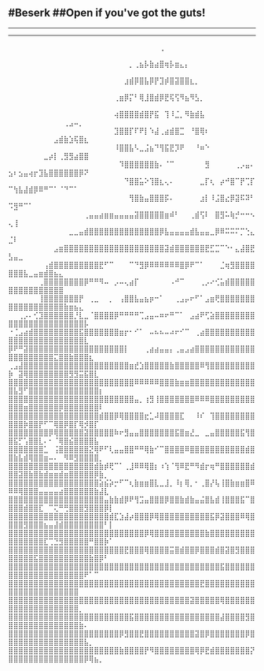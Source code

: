 #Beserk
##Open if you've got the guts!
---
---
---
⠀⠀⠀⠀⠀⠀⠀⠀⠀⠀⠀⠀⠀⠀⠀⠀⠀⠀⠀⠀⠀⠀⠀⠀⠀⠀⠀⠀⠀⠀⢀⠀⠀⠀⠀⠀⠀⠀⠀⠀⠀⠀⠀⠀⠀⠀⠀⠀⠀⠀⠀⠀⠀⠀⠀⠀⠀⠀⠀⠀⠀⠀⠀⠀⠀⠀⠀⠀⠀⠀
⠀⠀⠀⠀⠀⠀⠀⠀⠀⠀⠀⠀⠀⠀⠀⠀⠀⠀⠀⠀⠀⠀⠀⠀⡀⢀⣦⡧⣷⣴⣿⢶⡧⣶⣄⡄⠀⠀⠀⠀⠀⠀⠀⠀⠀⠀⠀⠀⠀⠀⠀⠀⠀⠀⠀⠀⠀⠀⠀⠀⠀⠀⠀⠀⠀⠀⠀⠀⠀⠀
⠀⠀⠀⠀⠀⠀⠀⠀⠀⠀⠀⠀⠀⠀⠀⠀⠀⠀⠀⠀⠀⠀⠀⣰⣾⡿⣿⣧⡿⡟⣹⡾⣿⣽⣿⣿⣆⡀⠀⠀⠀⠀⠀⠀⠀⠀⠀⠀⠀⠀⠀⠀⠀⠀⠀⠀⠀⠀⠀⠀⠀⠀⠀⠀⠀⠀⠀⠀⠀⠀
⠀⠀⠀⠀⠀⠀⠀⠀⠀⠀⠀⠀⠀⠀⠀⠀⠀⠀⠀⠀⠀⢀⣶⡿⡍⠃⢿⣸⣿⣾⡿⣟⢯⢫⠻⣦⠻⣣⡀⠀⠀⠀⠀⠀⠀⠀⠀⠀⠀⠀⠀⠀⠀⠀⠀⠀⠀⠀⠀⠀⠀⠀⠀⠀⠀⠀⠀⠀⠀⠀
⠀⠀⠀⠀⠀⠀⠀⠀⠀⠀⠀⠀⠀⠀⠀⠀⠀⠀⠀⠀⠀⢴⣿⣿⣿⣿⣾⣿⡟⣯⠀⢹⠸⣈⡀⠻⣷⣾⣧⠀⠀⠀⠀⠀⠀⠀⠀⠀⠀⠀⠀⠀⠀⠀⠀⠀⠀⠀⠀⠀⢀⣠⠤⡀⠀⠀⠀⠀⠀⠀
⠀⠀⠀⠀⠀⠀⠀⠀⠀⠀⠀⠀⠀⠀⠀⠀⠀⠀⠀⠀⠀⣹⣿⣿⡏⠏⠟⡇⠱⣼⢀⣴⣾⣿⣉⠀⠘⣿⢿⠆⠀⠀⠀⠀⠀⠀⠀⠀⠀⠀⠀⠀⠀⠀⠀⠀⠀⠀⣠⣾⣷⣱⢯⣿⣆⠀⠀⠀⠀⠀
⠀⠀⠀⠀⠀⠀⠀⠀⠀⠀⠀⠀⠀⠀⠀⠀⠀⠀⠀⠀⠀⠸⣿⣿⣧⠣⣀⣨⣦⠙⢻⣯⣟⡹⠟⠀⠀⠘⠶⠑⠀⠀⠀⠀⠀⠀⠀⠀⠀⠀⠀⠀⠀⠀⠀⠀⣀⡴⡇⢀⣻⣻⣴⣿⣿⠀⠀⠀⠀⠀
⠀⠀⠀⠀⠀⠀⠀⠀⠀⠀⠀⠀⠀⠀⠀⠀⠀⠀⠀⠀⠀⠀⠹⣿⣿⣿⣿⣿⣿⣷⠄⠈⠉⠀⠀⠀⠀⠀⠀⣻⠀⠀⠀⠀⠀⢀⡠⣤⠄⣢⠆⣢⣤⢴⡖⣹⣧⣿⣿⣿⣿⣿⣿⡿⠝⠀⠀⠀⠀⠀
⠀⠀⠀⠀⠀⠀⠀⠀⠀⠀⠀⠀⠀⠀⠀⠀⠀⠀⠀⠀⠀⠀⠀⠙⣿⣿⣥⠕⢹⣿⣆⢄⠄⠀⠀⠀⠀⠀⣀⡏⢆⠀⡴⠚⣿⠉⡟⢉⡏⠉⢳⣧⣼⣾⡿⠿⠛⠉⠁⠈⠙⠉⠁⠀⠀⠀⠀⠀⠀⠀
⠀⠀⠀⠀⠀⠀⠀⠀⠀⠀⠀⠀⠀⠀⠀⠀⠀⠀⠀⠀⠀⠀⠀⠀⢻⣿⣷⣤⣿⣿⣿⡯⠄⠀⠀⠀⠀⠀⣰⡇⠸⣨⣿⣔⡿⣽⠯⠽⠃⠩⣻⠛⠉⠁⠀⠀⠀⠀⠀⠀⠀⠀⠀⠀⠀⠀⠀⠀⠀⠀
⠀⠀⠀⠀⠀⠀⠀⠀⠀⠀⠀⠀⠀⠀⠀⢀⣤⣤⣴⣶⣶⣤⣤⣤⣤⣽⣿⣿⣿⣿⣿⣶⠾⠃⠀⠀⢀⣾⢫⠇⠀⣿⣻⠥⢷⡚⠒⠒⠢⢄⢸⠀⠀⠀⠀⠀⠀⠀⠀⠀⠀⠀⠀⠀⠀⠀⠀⠀⠀⠀
⠀⠀⠀⠀⠀⠀⠀⠀⠀⠀⠀⠀⣀⣀⣤⣾⣿⣿⣿⣿⣿⣿⣿⣿⣿⣿⣿⣿⣿⣿⡿⣧⣤⣤⣤⣤⣾⣧⣤⣤⣀⡿⠿⠭⠭⠍⡉⢑⣄⣈⠇⠀⠀⠀⠀⠀⠀⠀⠀⠀⠀⠀⠀⠀⠀⠀⠀⠀⠀⠀
⠀⠀⠀⠀⠀⠀⠀⠀⠀⣠⣶⣿⣿⣿⣿⣿⣿⣿⣿⣿⣿⣿⣿⣿⣿⣿⣿⣿⣿⣿⣿⣽⣾⣿⣿⣿⣿⣿⣿⣟⣋⣉⠉⠑⠂⣄⣼⣿⣟⣣⣤⣀⠀⠀⠀⠀⠀⠀⠀⠀⠀⠀⠀⠀⠀⠀⠀⠀⠀⠀
⠀⠀⠀⠀⠀⠀⠀⢠⣾⣿⣿⣿⣿⣿⣿⣿⣿⣿⣟⠋⠉⠀⠀⠀⠉⠙⣻⡿⠿⠿⠿⠿⠿⠿⣿⡿⠟⠉⠁⠀⠀⠀⣈⢶⣻⣿⣿⣿⣿⣿⣿⣿⣧⣀⣤⣶⣾⣿⣦⣄⠀⠀⠀⠀⠀⠀⠀⠀⠀⠀
⠀⠀⠀⠀⠀⠀⢀⣿⣿⣿⣿⣿⣿⣿⣿⡿⠛⠛⠻⠤⠀⡠⠤⢄⣴⡏⠀⠀⠀⠀⠀⠀⠠⠚⠉⠀⠀⠀⢀⡠⠔⢊⣥⣾⣿⣿⣿⣿⣿⣿⣿⣿⣿⣿⣿⣿⣿⣿⣿⣿⠀⠀⠀⠀⠀⠀⠀⠀⠀⠀
⠀⠀⠀⠀⠀⠀⢸⣿⣿⣿⣿⣿⣿⣿⡟⠀⢀⣀⠀⠀⡀⠀⢠⣿⣿⣧⣤⣦⡶⠒⠁⠀⠀⢀⣠⡤⠖⠋⠁⣠⣶⢟⣿⣿⣿⣿⣿⣿⣿⣿⣿⣿⣿⣿⣿⣿⣿⣿⣿⣿⣷⣶⣦⣄⠀⠀⠀⠀⠀⠀
⠀⠀⢀⡠⠄⢊⣹⣿⣿⣿⣿⣿⣿⡘⣇⣀⠈⣿⣿⣿⣿⡿⠛⠛⠛⠛⢉⣠⣤⠤⠶⠖⠛⠉⠁⠀⣠⣴⠟⢋⣵⣿⣿⣿⣿⣿⣿⣿⣿⣿⣿⣿⣿⣿⣿⣿⣿⣿⣿⣿⣿⣿⣿⣿⡧⠀⠀⠀⠀⠀
⠐⢈⣠⣴⣾⣿⣿⣿⣿⣿⣿⣿⣿⣿⣯⣿⣿⣿⣿⣿⣿⣿⣶⡖⠂⠊⠁⠀⠤⠦⠦⠤⠴⠖⠊⠉⠀⢀⣴⣿⣿⣿⣿⣿⣿⣿⣿⣿⣿⣿⣿⣿⣿⣿⣿⣿⣿⣿⣿⣿⣿⣿⣿⣿⣇⠀⠀⠀⠀⠀
⡿⠟⠛⣽⣿⣿⣿⣿⣿⣿⣿⣿⣿⣿⣿⣿⣿⣿⣿⣿⣿⣿⣿⡇⠀⠀⠀⢀⣴⣴⣤⣤⡄⢀⣤⣠⣴⣿⣿⣿⣿⣿⣿⣿⣿⣿⣿⣿⣿⣿⣿⣿⣿⣿⣿⣿⣿⣿⣍⣿⣿⣷⣿⣿⣿⣆⠀⠀⠀⠀
⢀⣠⣼⣿⣿⣿⣿⣿⣿⣿⣿⣿⣿⣿⣿⣿⣿⣿⣿⣿⣿⣿⣿⣿⣶⣞⣱⣿⣿⣿⣿⣿⣷⣿⣿⣿⣿⣿⠿⢻⣿⣿⣿⣿⣿⣿⣿⣿⣿⡷⠀⣽⢿⣿⣿⣿⣿⣿⣿⣿⣿⣻⣻⣭⣯⣿⣇⠀⠀⠀
⣿⣿⣿⣿⣿⣿⣿⣿⣿⣿⣿⣿⣿⣿⣿⣿⣿⣿⣿⣿⣿⣿⣿⣿⣿⠿⠿⠿⠿⠿⣿⣿⣿⣷⣶⣶⣿⣿⣿⣿⣿⣿⣿⣿⣿⣿⣿⣿⣿⣿⣧⣻⠋⣿⣿⣿⣿⣿⣿⣿⣿⣿⣿⣿⣿⣿⣿⡆⠀⠀
⣿⣿⣿⣿⣿⣿⣿⣿⣿⣿⣿⣿⣿⣿⣿⣿⣿⣿⣿⣿⣿⣿⣿⣿⣿⣤⡀⢰⣻⢸⣿⣿⣿⣿⣿⣿⣿⠿⠿⠿⣿⣿⣿⣿⣿⣿⣿⣿⣿⣿⣿⣿⣶⣿⣿⣿⣿⣿⣿⡿⣿⣿⣿⣿⣿⣿⣿⠇⠀⠀
⣿⣿⣿⣿⣿⣿⣿⣿⣿⣿⣿⣿⣿⣿⣿⣿⣿⣿⣾⣿⣿⡿⢿⣿⣿⣿⣿⣖⣁⠼⣿⣿⣿⣿⣏⠀⠀⠸⠎⠀⢹⣿⣿⣿⣿⣿⣿⣿⣿⣿⣿⣿⡷⣿⣿⡟⠋⠉⢿⣿⡿⣿⡏⢿⡺⣿⡏⠀⠀⠀
⣿⣿⣿⣿⣿⣿⣿⣿⡿⢿⣿⣿⣿⣿⣿⣽⣿⣿⣿⣿⣿⠷⠖⣻⣤⣤⣿⣿⣿⣿⣿⣿⣿⣯⣿⣶⣜⣀⠀⣀⣤⣿⣿⣿⣿⣿⣯⢻⣿⣿⣯⡋⢡⣿⣿⣇⠄⠂⠈⢿⣿⣮⣿⣿⣿⣿⣧⠀⠀⠀
⣿⣿⣿⣿⣿⣿⣿⣁⠀⢨⣿⣿⣿⣿⣿⣿⣝⢿⠟⠋⢇⣤⣤⣿⣿⠛⠛⢿⣷⠊⠉⣿⣿⣿⣿⠿⣿⣿⣿⣿⣿⣿⣿⣿⣿⣿⣿⣾⣿⣿⣷⣧⣾⢿⣿⣿⣶⠤⠄⠀⠻⠿⣻⣿⣿⣿⣿⡀⠀⠀
⣿⣿⣿⣿⣿⣿⣿⣿⣿⣿⣿⣿⣿⣿⣿⣿⣿⣾⣷⡾⢟⠉⠁⢀⣸⠿⠿⢿⣿⡆⠰⢱⠈⢻⠿⣟⠛⠻⣾⡖⢶⠛⣿⣿⣿⣿⣿⣿⣾⣿⣿⣽⣿⣷⣿⣷⣾⣶⣶⣾⣶⣿⣿⣿⣿⣿⡿⣷⡀⠀
⣿⣿⣿⣿⣿⣿⣿⣿⣿⣿⣿⣿⣿⣿⣿⣿⣿⣿⣵⣮⡵⡒⠋⠉⢆⣷⣶⣶⣿⣇⣀⣸⡀⠸⡆⢿⡀⠂⢀⣿⡜⢧⢸⣿⣷⣶⣶⣿⠿⠿⠿⢿⣿⣿⣿⣤⣤⣤⣤⣴⣿⣿⣿⣿⣿⣿⣷⣼⣇⠀
⣿⣿⣿⣿⣿⣿⣿⣿⣿⣿⣿⣿⣿⣿⣿⣿⣿⣿⣿⣤⣷⣷⣾⡿⠟⢻⣩⣤⣿⣿⣿⡿⣿⣿⣷⣾⣷⣤⣬⣿⣧⣾⢸⣿⣿⣿⣯⠉⣿⣿⣿⣿⣾⣿⣿⣏⠀⠉⢍⠛⢛⣿⣿⣿⣻⣿⣿⣿⡿⡇
⣿⣿⣿⣿⣿⣿⣿⣿⣿⣿⣿⣿⣿⣿⣿⣿⣿⣿⣿⣿⣾⣏⣱⣼⡴⣿⣿⣿⡿⢿⣿⣿⣿⣿⣿⣿⣿⣿⣿⣿⣯⡿⣽⣿⣿⣿⠿⢿⣿⣿⣿⣿⣻⣿⣿⣿⣦⣤⣼⣾⣿⣿⣿⣿⣿⣿⣿⣿⠃⡇
⣿⣿⣿⣿⣿⣿⣿⣿⣿⣿⣿⣿⣿⣿⣿⣿⣿⣿⣿⣿⣿⣿⣿⣿⣿⣿⣿⡿⢿⣿⣿⣿⣿⣿⣿⣿⣿⣿⣿⣷⣿⣿⣿⣿⣿⣿⣿⣿⣿⣿⣿⣿⣿⣿⣿⣿⣏⢉⣙⣻⣿⣿⣿⣿⣿⠛⣿⣿⡷⠁
⣿⣿⣿⣿⣿⣿⣿⣿⣿⣿⣿⣿⣿⣿⣿⣿⣿⣿⣿⣿⣿⣿⣿⣟⣿⣿⣿⢿⣿⣿⣿⣿⣭⣿⣾⣿⣿⡿⣿⣿⣿⣾⣿⣽⣿⣻⣿⣿⣿⣿⣿⣿⣿⣿⣯⣿⣿⣿⣿⣿⣿⣿⣿⣿⣿⣷⣿⡿⠃⠀
⣿⣿⣿⣿⣿⣿⣿⣿⣿⣿⣿⣿⣿⣿⣿⣿⣿⣿⣿⣿⣿⣿⣿⣿⣿⣿⣿⣿⣿⣿⣿⣿⣿⣿⣿⣿⣿⣿⣿⣿⣿⣿⣯⣿⣿⣿⣿⣿⣿⣿⣿⣿⣿⣿⣿⣿⣿⣿⣿⣿⣿⣿⣿⣿⠟⠁⠉⠀⠀⠀
⣿⣿⣿⣿⣿⣿⣿⣿⣿⣿⣿⣿⣿⣿⣿⣿⣿⣿⣿⣿⣿⣿⣿⣿⣿⣿⣿⣿⣿⣿⣿⣿⣿⣿⣿⣿⣿⣿⣟⣿⣿⣿⣿⣿⣿⣿⣿⣿⣿⣿⣿⣿⣿⣿⣿⣿⣿⣿⣿⣿⣿⣿⣿⠀⠀⠀⠀⠀⠀⠀
⣿⣿⣿⣿⣿⣿⣿⣿⣿⣿⣿⣿⣿⣿⣿⣿⣿⣿⣿⣿⣿⣿⣿⣿⣿⣿⣿⣿⣿⣿⣿⣿⣿⣿⣿⣿⣽⣿⣿⣿⣿⣿⢿⣿⣿⣿⣿⣿⣿⣿⣿⣿⣿⣿⣿⣿⣿⣿⣿⣿⣿⣿⣿⡀⠀⠀⠀⠀⠀⠀
⣿⣿⣿⣿⣿⣿⣿⣿⣿⣿⣿⣿⣿⣿⣿⣿⣿⣿⣿⣿⣿⣿⣿⣿⣯⣿⣿⣿⣿⣿⣿⣿⣿⣿⣿⣿⣿⣿⣿⣿⣿⣿⣼⣿⣿⣿⣿⣻⣿⣿⣿⣿⣿⣿⣿⣿⣿⣿⣿⣿⣿⣿⣿⣷⠄⠀⠀⠀⠀⠀
⣿⣿⣿⣿⣿⣿⣿⣿⣿⣿⣿⣿⣿⣿⣿⣿⣿⣿⣿⣿⣿⣿⡿⣻⣿⣿⣟⣿⣿⣿⣿⣿⣿⣿⣿⣿⣿⣽⣿⡿⣿⣿⣿⣿⣿⣿⣿⡿⣿⣿⣿⣿⣿⣿⣿⣿⣿⣿⣿⣿⣿⣿⣿⣿⣧⡀⠀⠀⠀⠀
⣿⣿⣿⣿⣿⣿⣿⣿⣿⣿⣿⣿⣿⣿⣿⣿⣿⣿⣿⣿⣿⣿⣷⣿⣿⣿⣿⡟⠻⣿⣿⣿⣿⣿⣿⣿⣿⢿⡿⣟⣾⣿⣿⣿⣿⣿⣿⣿⡝⣿⣿⣿⣿⣿⣿⣿⣿⣿⣿⣿⣿⣿⣿⣿⡿⢿⣦⡀
